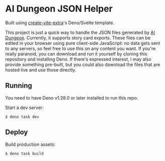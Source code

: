 # AI Dungeon JSON Helper

Built using [create-vite-extra](https://github.com/bluwy/create-vite-extra/tree/master/template-deno-svelte-ts)'s
Deno/Svelte template.

This project is just a quick way to handle the JSON files generated by [AI Dungeon](https://www.aidungeon.com/).
Currently, it supports story card exports.  These files can be edited in your browser using pure client-side JavaScript:
no data gets sent to any servers, so feel free to use this on any content you want.  If you're really paranoid, you can
download and run it yourself by cloning this repository and installing Deno.  If there's expressed interest, I may also
provide something pre-built, but you could also download the files that are hosted live and use those directly.

## Running

You need to have Deno v1.28.0 or later installed to run this repo.

Start a dev server:

```
$ deno task dev
```

## Deploy

Build production assets:

```
$ deno task build
```